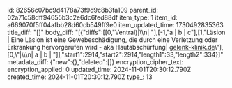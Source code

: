 id: 82656c07bc9d4178a73f9d9c8b3fa109
parent_id: 02a71c58dff94655b3c2e6dc6fed88df
item_type: 1
item_id: a669070f5ff04afbb28d60cb549ff9e0
item_updated_time: 1730492835363
title_diff: "[]"
body_diff: "[{\"diffs\":[[0,\"Ventral)|\\\n| \"],[-1,\"a | b | c\"],[1,\"Läsion | Eine Läsion ist eine Gewebeschädigung, die durch eine Verletzung oder Erkrankung hervorgerufen wird - aka Hautabschürfung| [gelenk-klinik.de](https://gelenk-klinik.de/orthopaedie-glossar/laesion.html#:~:text=Eine%20Läsion%20ist%20eine%20Gewebeschädigung,auch%20Geschwüre%2C%20Pusteln%20oder%20Blasen.)\"],[0,\"|\\\n| a | b | \"]],\"start1\":2914,\"start2\":2914,\"length1\":33,\"length2\":334}]"
metadata_diff: {"new":{},"deleted":[]}
encryption_cipher_text: 
encryption_applied: 0
updated_time: 2024-11-01T20:30:12.790Z
created_time: 2024-11-01T20:30:12.790Z
type_: 13
